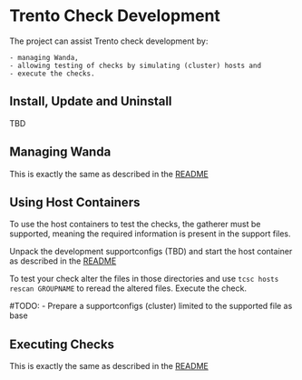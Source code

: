 # Trento Check Development

The project can assist Trento check development by:

    - managing Wanda,
    - allowing testing of checks by simulating (cluster) hosts and
    - execute the checks.

## Install, Update and Uninstall

TBD

## Managing Wanda

This is exactly the same as described in the [README](README.md#manage-wanda)

## Using Host Containers

To use the host containers to test the checks, the gatherer must be supported, meaning the required information is present in the support files.

Unpack the development supportconfigs (TBD) and start the host container as described in the [README](README.md#manage-hosts-supportconfig-containers)

To test your check alter the files in those directories and use `tcsc hosts rescan GROUPNAME` to reread the altered files.
Execute the check.


#TODO: - Prepare a supportconfigs (cluster) limited to the supported file as base


## Executing Checks

This is exactly the same as described in the [README](README.md#run-the-checks)